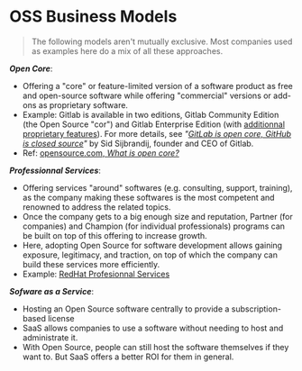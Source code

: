 # OSS Business Models

> The following models aren't mutually exclusive. Most companies used as examples here do a mix of all these approaches.

**_Open Core_**:

- Offering a "core" or feature-limited version of a software product as free and open-source software while offering "commercial" versions or add-ons as proprietary software.
- Example: Gitlab is available in two editions, Gitlab Community Edition (the Open Source "cor") and Gitlab Enterprise Edition (with [additionnal proprietary features](https://about.gitlab.com/pricing/self-managed/feature-comparison/)). For more details, see _"[GitLab is open core, GitHub is closed source](https://about.gitlab.com/blog/2016/07/20/gitlab-is-open-core-github-is-closed-source/)"_ by Sid Sijbrandij, founder and CEO of Gitlab.
- Ref: [opensource.com, _What is open core?_](https://opensource.com/article/21/11/open-core-vs-open-source)

**_Professionnal Services_**:

- Offering services "around" softwares (e.g. consulting, support, training), as the company making these softwares is the most competent and renowned to address the related topics.
- Once the company gets to a big enough size and reputation, Partner (for companies) and Champion (for individual professionals) programs can be built on top of this offering to increase growth.
- Here, adopting Open Source for software development allows gaining exposure, legitimacy, and traction, on top of which the company can build these services more efficiently.
- Example: [RedHat Profesionnal Services](https://www.redhat.com/en/services)

**_Sofware as a Service_**:

- Hosting an Open Source software centrally to provide a subscription-based license
- SaaS allows companies to use a software without needing to host and administrate it.
- With Open Source, people can still host the software themselves if they want to. But SaaS offers a better ROI for them in general.
